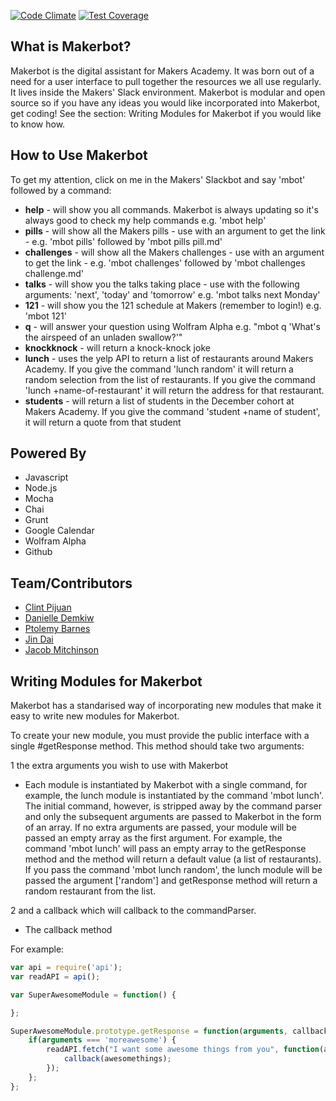 [![Code Climate](https://codeclimate.com/repos/54ddc110e30ba070710052ce/badges/c04aa5a3fc98b0c98879/gpa.svg)](https://codeclimate.com/repos/54ddc110e30ba070710052ce/feed) [![Test Coverage](https://codeclimate.com/repos/54ddc110e30ba070710052ce/badges/c04aa5a3fc98b0c98879/coverage.svg)](https://codeclimate.com/repos/54ddc110e30ba070710052ce/feed)

## What is Makerbot?

Makerbot is the digital assistant for Makers Academy. It was born out of a need for a user interface to pull together the resources we all use regularly. It lives inside the Makers' Slack environment. 
Makerbot is modular and open source so if you have any ideas you would like incorporated into Makerbot, get coding! See the section: Writing Modules for Makerbot if you would like to know how.

## How to Use Makerbot

To get my attention, click on me in the Makers' Slackbot and say 'mbot' followed by a command:

* **help** - will show you all commands. Makerbot is always updating so it's always good to check my help commands e.g. 'mbot help'
* **pills** - will show all the Makers pills - use with an argument to get the link - e.g. 'mbot pills' followed by 'mbot pills pill.md'
* **challenges** - will show all the Makers challenges - use with an argument to get the link - e.g. 'mbot challenges' followed by 'mbot challenges challenge.md'
* **talks** - will show you the talks taking place - use with the following arguments: 'next', 'today' and 'tomorrow' e.g. 'mbot talks next Monday'
* **121** - will show you the 121 schedule at Makers (remember to login!) e.g. 'mbot 121'
* **q** - will answer your question using Wolfram Alpha e.g. "mbot q 'What's the airspeed of an unladen swallow?'"
* **knockknock** - will return a knock-knock joke
* **lunch** - uses the yelp API to return a list of restaurants around Makers Academy. If you give the command 'lunch random' it will return a random selection from the list of restaurants. If you give the command 'lunch +name-of-restaurant' it will return the address for that restaurant. 
* **students** - will return a list of students in the December cohort at Makers Academy. If you give the command 'student +name of student', it will return a quote from that student 

## Powered By

* Javascript
* Node.js
* Mocha
* Chai
* Grunt
* Google Calendar
* Wolfram Alpha
* Github

## Team/Contributors 

* [Clint Pijuan](https://github.com/clint77)
* [Danielle Demkiw](https://github.com/ddemkiw)
* [Ptolemy Barnes](https://github.com/ptolemybarnes)
* [Jin Dai](https://github.com/jindai1783)
* [Jacob Mitchinson](https://github.com/jacobmitchinson)


## Writing Modules for Makerbot

Makerbot has a standarised way of incorporating new modules that make it easy to write new modules for Makerbot. 

To create your new module, you must provide the public interface with a single #getResponse method. This method should take two arguments:   

1 the extra arguments you wish to use with Makerbot 

* Each module is instantiated by Makerbot with a single command, for example, the lunch module is instantiated by the command 'mbot lunch'. The initial command, however, is stripped away by the command parser and only the subsequent arguments are passed to Makerbot in the form of an array. If no extra arguments are passed, your module will be passed an empty array as the first argument. For example, the command 'mbot lunch' will pass an empty array to the getResponse method and the method will return a default value (a list of restaurants). If you pass the command 'mbot lunch random', the lunch module will be passed the argument ['random'] and getResponse method will return a random restaurant from the list.   

2 and a callback which will callback to the commandParser. 

* The callback method

For example:


```javascript
var api = require('api');
var readAPI = api();

var SuperAwesomeModule = function() {

};

SuperAwesomeModule.prototype.getResponse = function(arguments, callback) {
    if(arguments === 'moreawesome') {
        readAPI.fetch("I want some awesome things from you", function(awesomethings){
            callback(awesomethings);
        });
    };
};
```





